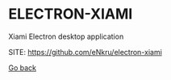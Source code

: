 # ELECTRON-XIAMI
 
 Xiami Electron desktop application
 
 SITE: https://github.com/eNkru/electron-xiami

 [Go back](https://portable-linux-apps.github.io/apps.html)
